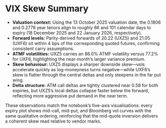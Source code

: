 # VIX Skew Summary

- **Valuation context:** Using the 13 October 2025 valuation date, the 0.1806 and 0.2778 year tenors align to roughly 66 and 101 calendar days to expiry (18 December 2025 and 22 January 2026, respectively).
- **Forward levels:** Parity-derived forwards of 20.22 (UXZ5) and 21.05 (UXF6) sit within 4 bps of the corresponding quoted futures, confirming consistent carry assumptions.
- **ATMF volatilities:** UXZ5 carries an 86.0% ATMF volatility versus 77.2% for UXF6, highlighting the near-month’s larger variance premium.
- **Skew behaviour:** UXZ5 displays a sharper downside skew—vols accelerate quickly as log-moneyness turns negative—while UXF6’s skew is flatter through the central deltas and only steepens in the far put wing.
- **Delta structure:** ATM call deltas are tightly clustered near 0.58 for both expiries, but UXZ5’s local deltas collapse faster below the forward, reflecting more aggressive put demand in the near term.

These observations match the notebook’s five-axis visualisations: every expiry plot shows mid-call, mid-put, and Bloomberg vol curves with the same qualitative ordering, reinforcing that the mid-quote inversion delivers a coherent skew read relative to vendor marks.
